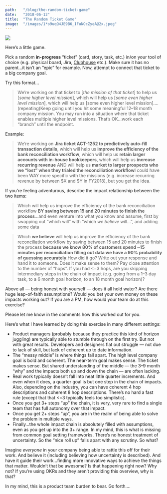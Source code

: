 ```yaml
---
path:	"/blog/the-random-ticket-game"
date:	"2018-06-12"
title:	"The Random Ticket Game"
image:	"/images/1*o9uqQ4JE9B6_IFuNOcZyeA@2x.jpeg"
---
```


![](/images/1*o9uqQ4JE9B6_IFuNOcZyeA@2x.jpeg)

Here’s a little game.

Pick a random **in-progress** “ticket” (card, story, task, etc.) in/on your tool of choice (e.g. physical board, Jira, [Clubhouse](https://clubhouse.io/) etc.). Make sure it has no parent…it isn’t an “epic” for example. Now, attempt to connect that ticket to a big company goal.

Try this format…


> We’re working on that ticket to [*the mission of that ticket*] to help us [*some higher level mission*], which will help us [*some even higher level mission*], which will help us [some even higher level mission]….(repeating)Keep going until you hit some meaningful 12–18 month company mission. You may run into a situation where that ticket enables multiple higher level missions. That’s OK…work each “branch” until the endpoint.

Example:


> We’re working on **Jira ticket ACT-1252 to predictively auto-fill transaction details**, which will help us **improve the efficiency of the bank reconciliation workflow**, which will help us **retain larger accounts with in-house bookkeepers**, which will help us **increase recurring revenue** AND will help us **market to larger prospects who we “lost” when they trialed the reconciliation workflow**I could have been WAY more specific with the missions (e.g. increase recurring revenue by between $X and $Y in FY2018), but you get the idea.

If you’re feeling adventurous, describe the impact relationship between the two items:


> Which will help us improve the efficiency of the bank reconciliation workflow **BY saving between 15 and 20 minutes to finish the process**…and even venture into what you know and assume, first by swapping out “which will” with “which *we believe* will…”, and adding some data


> Which **we believe** will help us improve the efficiency of the bank reconciliation workflow by saving between 15 and 20 minutes to finish the process **because we know 80% of customers spend ~15 minutes per reconciliation filling out data we have a 90% probability of guessing accurately**.How did it go? Write out your response and hand it to someone. Does it make sense to them? Pay close attention to the number of “hops”. If you had <=3 hops, are you skipping intermediary steps in the chain of impact (e.g. going from a 1–3 day task, to a 6 month goal horizon, to an 18 month goal horizon)?

Above all — being honest with yourself — does it all hold water? Are there huge leap-of-faith assumptions? Would you bet your own money on these impacts working out? If you are a PM, how would your team do at this exercise?

Please let me know in the comments how this worked out for you.

Here’s what I have learned by doing this exercise in many different settings:

* Product managers (probably because they practice this kind of horizon juggling) are typically able to stumble through on the first try. But not with great results. Developers and designers flat out struggle — not due to lack of skill, but lack of coherent up to date information.
* The “messy middle” is where things fall apart. The high level company goal is bold and coherent. The near-term goal makes sense. The ticket makes sense. But shared understanding of the middle — the 3–9 month “why” and the impacts both up and down the chain — are often lacking.
* Real work typically doesn’t fall into neat little quarter increments. And even when it does, a quarter goal is but one step in the chain of impacts. Also, depending on the industry, you can have coherent 4 hop descriptions and coherent 8 hop descriptions. There’s no hard a fast rule (except that that <=3 typically feels too simplistic).
* Once you get 3+ steps “up” the chain, it is very, very rare to find a single team that has full autonomy over that impact.
* Once you get 2+ steps “up”, you are in the realm of being able to solve the problem in multiple ways.
* Finally…the whole impact chain is absolutely filled with assumptions, even as you get up into the 3+ range. In my mind, this is what is missing from common goal setting frameworks. There’s no honest treatment of uncertainty. So the “nice roll up” falls apart with any scrutiny.
So what?

Imagine *everyone* in your company being able to rattle this off for their work. And believe it (including believing how uncertainty is described). And have it guide their work…finding more innovative ways to achieve the things that matter. Wouldn’t that be awesome? Is that happening right now? Why not? If you’re using OKRs and they aren’t providing this overview, why is that?

In my mind, this is a product team burden to bear. Go forth….

